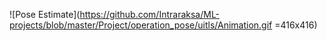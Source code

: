 ![Pose Estimate](https://github.com/Intraraksa/ML-projects/blob/master/Project/operation_pose/uitls/Animation.gif =416x416)
